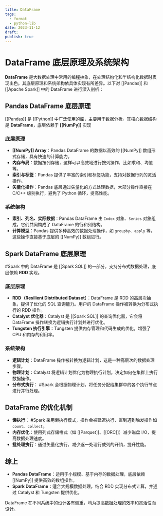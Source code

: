 ```yaml
---
title: DataFrame
tags:
  - format
  - python-lib
date: 2023-11-12
draft: 
publish: true
---
```

# DataFrame 底层原理及系统架构

**DataFrame** 是大数据处理中常用的编程抽象，在处理结构化和半结构化数据时表现出色。其底层原理和系统架构依具体实现有所差异。以下对 [[Pandas]] 和 [[Apache Spark]] 中的 DataFrame 进行深入剖析：

##  Pandas DataFrame 底层原理

[[Pandas]] 是 [[Python]] 中广泛使用的库，主要用于数据分析。其核心数据结构是 **DataFrame**，底层依赖于 **[[NumPy]]** 实现

### 底层原理
- **[[NumPy]] Array**：Pandas DataFrame 的数据以高效的 [[NumPy]] 数组形式存储，具有快速的计算能力。
- **内存布局**：数据按列存储，这样可以高效地进行按列操作，比如求和、均值等。
- **索引与标签**：Pandas 提供了丰富的索引和标签功能，支持对数据行列的灵活操作。
- **矢量化操作**：Pandas 底层通过矢量化的方式处理数据，大部分操作直接在 C/C++ 级别执行，避免了 Python 循环，提高性能。

### 系统架构
- **索引、列名、实际数据**：Pandas DataFrame 由 `Index` 对象、`Series` 对象组成，它们共同构成了 DataFrame 的行和列结构。
- **计算模型**：Pandas 提供多种高效的数据处理操作，如 `groupby`、`apply` 等，这些操作直接基于底层的 [[NumPy]] 数组进行。

## Spark DataFrame 底层原理

#Spark 中的 DataFrame 是 [[Spark SQL]] 的一部分，支持分布式数据处理，底层依赖 **RDD** 实现。

### 底层原理
- **RDD（Resilient Distributed Dataset）**：DataFrame 是 RDD 的高层次抽象，提供了优化的 SQL 查询能力。用户的 DataFrame 操作被转换为分布式执行的 RDD 操作。
- **Catalyst 优化器**：Catalyst 是 [[Spark SQL]] 的查询优化器，它会将 DataFrame 操作转换为逻辑执行计划并进行优化。
- **Tungsten 执行引擎**：Tungsten 提供内存管理和代码生成的优化，增强了 CPU 和内存的利用率。

### 系统架构
- **逻辑计划**：DataFrame 操作被转换为逻辑计划，这是一种高层次的数据处理步骤。
- **物理计划**：Catalyst 将逻辑计划优化为物理执行计划，决定如何在集群上执行数据操作。
- **分布式执行**： #Spark 会根据物理计划，将任务分配给集群中的各个执行节点进行并行处理。

## DataFrame 的优化机制
- **懒执行**： #Spark 采用懒执行模式，操作会被延迟执行，直到遇到触发操作如 `count`、`collect`。
- **内存优化**：使用列式存储格式（如 [[Parquet]]、[[ORC]]）减少磁盘 I/O，提高数据处理速度。
- **批处理执行**：通过矢量化执行，减少逐一处理行或列的开销，提升性能。

## 综上
- **Pandas DataFrame**：适用于小规模、基于内存的数据处理，底层依赖 [[NumPy]] 提供高效的数组操作。
- **Spark DataFrame**：适合大规模数据处理，结合 RDD 实现分布式计算，并通过 Catalyst 和 Tungsten 提供优化。

DataFrame 在不同系统中的设计各有侧重，均为提高数据处理的效率和灵活性而设计。